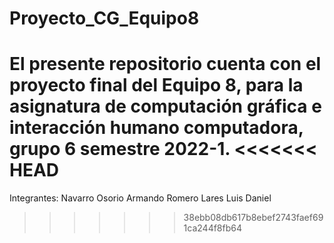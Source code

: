# Proyecto_CG_Equipo8
 El presente repositorio cuenta con el proyecto final del Equipo 8, para la asignatura de computación gráfica e interacción humano computadora, grupo 6 semestre 2022-1.
<<<<<<< HEAD
=======
 Integrantes:
 Navarro Osorio Armando
 Romero Lares Luis Daniel
>>>>>>> 38ebb08db617b8ebef2743faef691ca244f8fb64
